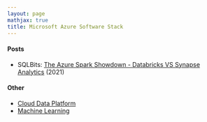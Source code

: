 ```yaml
---
layout: page
mathjax: true
title: Microsoft Azure Software Stack
---
```


#### Posts
* SQLBits: [The Azure Spark Showdown - Databricks VS Synapse Analytics](https://www.youtube.com/watch?v=FjsnVueXijQ) (2021)

#### Other
* [Cloud Data Platform](../cloud_data_platform.md)
* [Machine Learning](../machine_learning.md)

